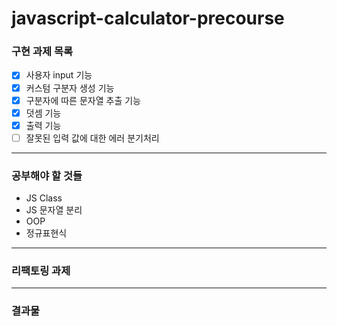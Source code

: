 # javascript-calculator-precourse

### 구현 과제 목록

- [x] 사용자 input 기능
- [x] 커스텀 구분자 생성 기능
- [x] 구분자에 따른 문자열 추출 기능
- [x] 덧셈 기능
- [x] 출력 기능
- [ ] 잘못된 입력 값에 대한 에러 분기처리

---

### 공부해야 할 것들

- JS Class
- JS 문자열 분리
- OOP
- 정규표현식

---

### 리팩토링 과제

---

### 결과물
